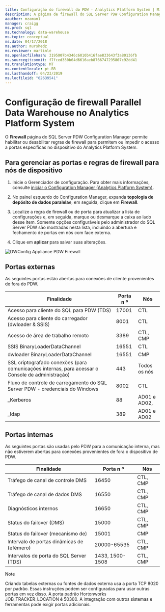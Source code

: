 ```yaml
---
title: Configuração do firewall do PDW - Analytics Platform System | Microsoft Docs
description: A página de firewall do SQL Server PDW Configuration Manager permite que você habilitar ou desabilitar regras de firewall para permitem ou impedir o acesso a portas específicas no dispositivo do Analytics Platform System.
aauthor: mzaman1
manager: craigg
ms.prod: sql
ms.technology: data-warehouse
ms.topic: conceptual
ms.date: 04/17/2018
ms.author: murshedz
ms.reviewer: martinle
ms.openlocfilehash: 3195007b4346c6010b416fae833643f3a80136fb
ms.sourcegitcommit: f7fced330b64d6616aeb8766747295807c92dd41
ms.translationtype: MT
ms.contentlocale: pt-BR
ms.lasthandoff: 04/23/2019
ms.locfileid: "62639541"
---
```

# <a name="parallel-data-warehouse-firewall-configuration-in-analytics-platform-system"></a>Configuração de firewall Parallel Data Warehouse no Analytics Platform System
O **Firewall** página do SQL Server PDW Configuration Manager permite habilitar ou desabilitar regras de firewall para permitem ou impedir o acesso a portas específicas no dispositivo do Analytics Platform System.  
  
## <a name="to-manage-ports-and-firewall-rules-for-appliance-nodes"></a>Para gerenciar as portas e regras de firewall para nós de dispositivo  
  
1.  Inicie o Gerenciador de configuração. Para obter mais informações, consulte [iniciar o Configuration Manager &#40;Analytics Platform System&#41;](launch-the-configuration-manager.md).  
  
2.  No painel esquerdo do Configuration Manager, expanda **topologia de depósito de dados paralela**e, em seguida, clique em **Firewall**.  
  
3.  Localize a regra de firewall ou de porta para atualizar a lista de configurações e, em seguida, marque ou desmarque a caixa ao lado desse item. Somente opções configuráveis pelo administrador do SQL Server PDW são mostradas nesta lista, incluindo a abertura e fechamento de portas em nós com face externa.  
  
4.  Clique em **aplicar** para salvar suas alterações.  
  
![DWConfig Appliance PDW Firewall](./media/pdw-firewall-configuration/SQL_Server_PDW_DWConfig_ApplPDWFirewall.png "SQL_Server_PDW_DWConfig_ApplPDWFirewall")  
  
## <a name="external-ports"></a>Portas externas  
As seguintes portas estão abertas para conexões de cliente provenientes de fora do PDW.  
  
|Finalidade|Porta n º|Nós|  
|-----------|-----------|---------|  
|Acesso para cliente do SQL para PDW (TDS)|17001|CTL|  
|Acesso para cliente do carregador (dwloader & SSIS)|8001|CTL|  
|Acesso de área de trabalho remoto|3389|CTL, CMP|  
|SSIS BinaryLoaderDataChannel|16551|CTL|  
|dwloader BinaryLoaderDataChannel|16551|CMP|  
|SSL criptografado conexões (para comunicações internas, para acessar o Console de administração)|443|Todos os nós|  
|Fluxo de controle de carregamento do SQL Server PDW - credenciais do Windows|8002|CTL|  
|_Kerberos|88|AD01 e AD02,|  
|_ldap|389|AD01 e AD02|  
  
## <a name="internal-ports"></a>Portas internas  
As seguintes portas são usadas pelo PDW para a comunicação interna, mas não estiverem abertas para conexões provenientes de fora o dispositivo de PDW.  
  
|Finalidade|Porta n º|Nós|  
|-----------|-----------|---------|  
|Tráfego de canal de controle DMS|16450|CTL, CMP|  
|Tráfego de canal de dados DMS|16550|CTL, CMP|  
|Diagnósticos internos|16650|CTL, CMP|  
|Status do failover (DMS)|15000|CTL, CMP|  
|Status do failover (mecanismo de)|15001|CMP|  
|Intervalo de portas dinâmicas de (efêmero)|20000-65535|CTL, CMP|  
|Intervalos de porta do SQL Server (TDS)|1433, 1500-1508|CTL, CMP|  
  
> [!NOTE]  
> Criando tabelas externas ou fontes de dados externa usa a porta TCP 8020 por padrão. Essas instruções podem ser configuradas para usar outras portas em vez disso. A porta padrão Hortonworks JOB_TRACKER_LOCATION é 50300. A integração com outros sistemas e ferramentas pode exigir portas adicionais.  
  
<!-- MISSING LINKS ## See Also  
[HDInsight Firewall Configuration &#40;Analytics Platform System&#41;](hdinsight-firewall-configuration.md)  -->  
  
